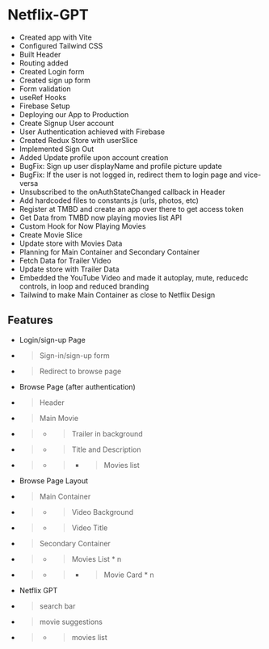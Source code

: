 # Netflix-GPT

- Created app with Vite
- Configured Tailwind CSS
- Built Header
- Routing added
- Created Login form
- Created sign up form
- Form validation
- useRef Hooks
- Firebase Setup
- Deploying our App to Production
- Create Signup User account
- User Authentication achieved with Firebase
- Created Redux Store with userSlice
- Implemented Sign Out
- Added Update profile upon account creation
- BugFix: Sign up user displayName and profile picture update
- BugFix: If the user is not logged in, redirect them to login page and vice-versa
- Unsubscribed to the onAuthStateChanged callback in Header
- Add hardcoded files to constants.js (urls, photos, etc)
- Register at TMBD and create an app over there to get access token
- Get Data from TMBD now playing movies list API
- Custom Hook for Now Playing Movies
- Create Movie Slice
- Update store with Movies Data
- Planning for Main Container and Secondary Container
- Fetch Data for Trailer Video
- Update store with Trailer Data
- Embedded the YouTube Video and made it autoplay, mute, reducedc controls, in loop and reduced branding
- Tailwind to make Main Container as close to Netflix Design

## Features

- Login/sign-up Page
- > Sign-in/sign-up form
- > Redirect to browse page

- Browse Page (after authentication)
- > Header
- > Main Movie
- > - > Trailer in background
- > - > Title and Description
- > - > - > Movies list

- Browse Page Layout
- > Main Container
- > - > Video Background
- > - > Video Title
- > Secondary Container
- > - > Movies List \* n
- > - > - > Movie Card \* n

- Netflix GPT
- > search bar
- > movie suggestions
- > - > movies list
